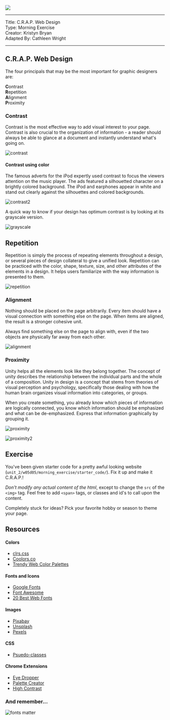 ![](/ga_cog.png)

<hr>

Title: C.R.A.P. Web Design <br>
Type: Morning Exercise<br>
Creator: Kristyn Bryan<br>
Adapted By: Cathleen Wright<br>

<hr>

## C.R.A.P. Web Design

The four principals that may be the most important for graphic designers are:

**C**ontrast<br>
**R**epetition<br>
**A**lignment<br>
**P**roximity<br>

### Contrast
Contrast is the most effective way to add visual interest to your page. Contrast is also crucial to the organization of information - a reader should always be able to glance at a document and instantly understand what's going on.

![contrast](https://i.imgur.com/iY9Erkh.png)

#### Contrast using color
The famous adverts for the iPod expertly used contrast to focus the viewers attention on the music player. The ads featured a silhouetted character on a brightly colored background. The iPod and earphones appear in white and stand out clearly against the silhouettes and colored backgrounds.

![contrast2](https://i.imgur.com/BKZTLyV.png)

A quick way to know if your design has optimum contrast is by looking at its grayscale version.

![grayscale](https://i.imgur.com/cokSB0c.png)

## Repetition
Repetition is simply the process of repeating elements throughout a design, or several pieces of design collateral to give a unified look. Repetition can be practiced with the color, shape, texture, size, and other attributes of the elements in a design. It helps users familiarize with the way information is presented to them.

![repetition](https://i.imgur.com/rv5uDCc.png)

### Alignment
Nothing should be placed on the page arbitrarily. Every item should have a visual connection with something else on the page. When items are aligned, the result is a stronger cohesive unit.

Always find something else on the page to align with, even if the two objects are physically far away from each other.

![alignment](https://i.imgur.com/6SXipqD.png)

### Proximity
Unity helps all the elements look like they belong together.  The concept of unity describes the relationship between the individual parts and the whole of a composition. Unity in design is a concept that stems from theories of visual perception and psychology, specifically those dealing with how the human brain organizes visual information into categories, or groups.

When you create something, you already know which pieces of information are logically connected, you know which information should be emphasized and what can be de-emphasized. Express that information graphically by grouping it.

![proximity](https://i.imgur.com/nuqubJn.png)

![proximity2](https://i.imgur.com/ItQ6ujU.png)

## Exercise

You've been given starter code for a pretty awful looking website (`unit_2/w05d05/morning_exercise/starter_code/`).  Fix it up and make it C.R.A.P.!  

_Don't modify any actual content of the html_, except to change the `src` of the `<img>` tag.  Feel free to add `<span>` tags, or classes and id's to call upon the content.  

Completely stuck for ideas?  Pick your favorite hobby or season to theme your page.  

## Resources

#### Colors
- [clrs.css](http://clrs.cc/)
- [Coolors.co](https://coolors.co/)
- [Trendy Web Color Palettes](https://www.awwwards.com/trendy-web-color-palettes-and-material-design-color-schemes-tools.html)


#### Fonts and Icons
- [Google Fonts](https://fonts.google.com/)
- [Font Awesome](http://fontawesome.io/)
- [20 Best Web Fonts](https://www.awwwards.com/20-best-web-fonts-from-google-web-fonts-and-font-face.html)

#### Images
- [Pixabay](https://pixabay.com/)
- [Unsplash](https://unsplash.com/)
- [Pexels](https://www.pexels.com/royalty-free-images/)

#### CSS
- [Psuedo-classes](https://developer.mozilla.org/en-US/docs/Web/CSS/Pseudo-classes)

#### Chrome Extensions
- [Eye Dropper](https://chrome.google.com/webstore/detail/eye-dropper/hmdcmlfkchdmnmnmheododdhjedfccka?hl=en)
- [Palette Creator](https://chrome.google.com/webstore/detail/palette-creator/oolpphfmdmjbojolagcbgdemojhcnlod?hl=en)
- [High Contrast](https://chrome.google.com/webstore/detail/high-contrast/djcfdncoelnlbldjfhinnjlhdjlikmph?hl=en)

### And remember...

![fonts matter](https://i.imgur.com/oprAaYd.png)
